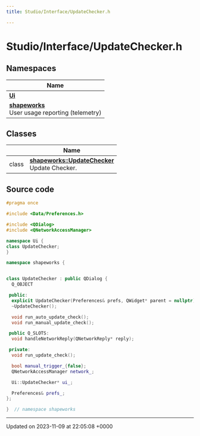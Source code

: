 ```yaml
---
title: Studio/Interface/UpdateChecker.h

---
```


# Studio/Interface/UpdateChecker.h



## Namespaces

| Name           |
| -------------- |
| **[Ui](../Namespaces/namespaceUi.md)**  |
| **[shapeworks](../Namespaces/namespaceshapeworks.md)** <br>User usage reporting (telemetry)  |

## Classes

|                | Name           |
| -------------- | -------------- |
| class | **[shapeworks::UpdateChecker](../Classes/classshapeworks_1_1UpdateChecker.md)** <br>Update Checker.  |




## Source code

```cpp
#pragma once

#include <Data/Preferences.h>

#include <QDialog>
#include <QNetworkAccessManager>

namespace Ui {
class UpdateChecker;
}

namespace shapeworks {


class UpdateChecker : public QDialog {
  Q_OBJECT

 public:
  explicit UpdateChecker(Preferences& prefs, QWidget* parent = nullptr);
  ~UpdateChecker();

  void run_auto_update_check();
  void run_manual_update_check();

 public Q_SLOTS:
  void handleNetworkReply(QNetworkReply* reply);

 private:
  void run_update_check();

  bool manual_trigger_{false};
  QNetworkAccessManager network_;

  Ui::UpdateChecker* ui_;

  Preferences& prefs_;
};

}  // namespace shapeworks
```


-------------------------------

Updated on 2023-11-09 at 22:05:08 +0000

